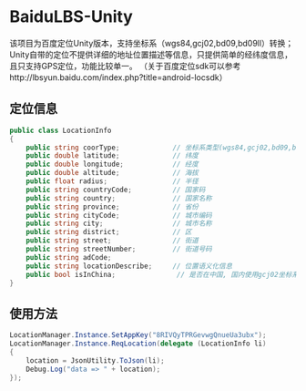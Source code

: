 # BaiduLBS-Unity

该项目为百度定位Unity版本，支持坐标系（wgs84,gcj02,bd09,bd09ll）转换；Unity自带的定位不提供详细的地址位置描述等信息，只提供简单的经纬度信息，且只支持GPS定位，功能比较单一。
（关于百度定位sdk可以参考http://lbsyun.baidu.com/index.php?title=android-locsdk）


## 定位信息
~~~csharp
public class LocationInfo
{
    public string coorType;             // 坐标系类型(wgs84,gcj02,bd09,bd09ll)
    public double latitude;             // 纬度
    public double longitude;            // 经度
    public double altitude;             // 海拔
    public float radius;                // 半径
    public string countryCode;          // 国家码
    public string country;              // 国家名称
    public string province;             // 省份
    public string cityCode;             // 城市编码
    public string city;                 // 城市名称
    public string district;             // 区
    public string street;               // 街道
    public string streetNumber;         // 街道号码
    public string adCode;
    public string locationDescribe;     // 位置语义化信息
    public bool isInChina;               // 是否在中国, 国内使用gcj02坐标系, 国外使用wgs84坐标系
}

~~~

## 使用方法
~~~csharp
LocationManager.Instance.SetAppKey("8RIVQyTPRGevwgQnueUa3ubx");
LocationManager.Instance.ReqLocation(delegate (LocationInfo li)
{
    location = JsonUtility.ToJson(li);
    Debug.Log("data => " + location);
});
~~~